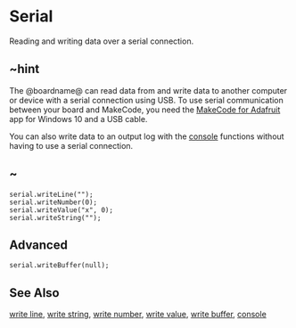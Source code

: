 # Serial

Reading and writing data over a serial connection.

## ~hint

The @boardname@ can read data from and write data to another computer or device with a serial connection using USB. To use serial communication between your board and MakeCode, you need the [MakeCode for Adafruit](https://www.microsoft.com/store/apps/9pgzhwsk0pgd) app for Windows 10 and a USB cable.

You can also write data to an output log with the [console](/reference/console) functions without having to use a serial connection.

## ~

```cards
serial.writeLine("");
serial.writeNumber(0);
serial.writeValue("x", 0);
serial.writeString("");
```

## Advanced

```cards
serial.writeBuffer(null);
```

## See Also

[write line](/reference/serial/write-line),
[write string](/reference/serial/write-string),
[write number](/reference/serial/write-number),
[write value](/reference/serial/write-value),
[write buffer](/reference/serial/write-buffer),
[console](/reference/console) 
